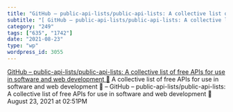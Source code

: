 ```yaml
---
title: "GitHub – public-api-lists/public-api-lists: A collective list of free APIs for use in software and web development 🚀"
subtitle: "[ GitHub – public-api-lists/public-api-lists: A collective list of free APIs for use in software and..."
category: "249"
tags: ["635", "1742"]
date: "2021-08-23"
type: "wp"
wordpress_id: 3055
---
```

[ GitHub – public-api-lists/public-api-lists: A collective list of free APIs for use in software and web development 🚀](https://github.com/public-api-lists/public-api-lists)
 A collective list of free APIs for use in software and web development 🚀 – GitHub – public-api-lists/public-api-lists: A collective list of free APIs for use in software and web development 🚀
August 23, 2021 at 02:51PM